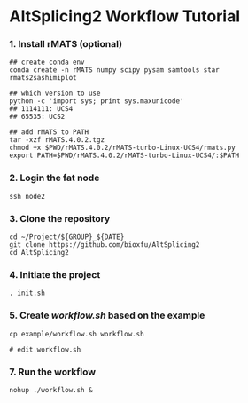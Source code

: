 # AltSplicing2 Workflow Tutorial

### 1. Install rMATS (optional)
```
## create conda env
conda create -n rMATS numpy scipy pysam samtools star rmats2sashimiplot

## which version to use
python -c 'import sys; print sys.maxunicode'
## 1114111: UCS4
## 65535: UCS2

## add rMATS to PATH
tar -xzf rMATS.4.0.2.tgz
chmod +x $PWD/rMATS.4.0.2/rMATS-turbo-Linux-UCS4/rmats.py
export PATH=$PWD/rMATS.4.0.2/rMATS-turbo-Linux-UCS4/:$PATH
```

### 2. Login the fat node
```
ssh node2
```

### 3. Clone the repository
```
cd ~/Project/${GROUP}_${DATE}
git clone https://github.com/bioxfu/AltSplicing2
cd AltSplicing2
```

### 4. Initiate the project
```
. init.sh
```


### 5. Create *workflow.sh* based on the example
```
cp example/workflow.sh workflow.sh

# edit workflow.sh
```


### 7. Run the workflow
```
nohup ./workflow.sh &
```

